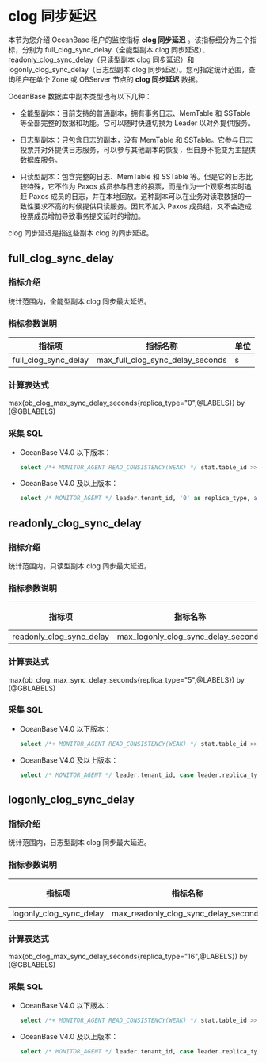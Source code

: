 # clog 同步延迟

本节为您介绍 OceanBase 租户的监控指标 **clog 同步延迟** 。该指标细分为三个指标，分别为 full_clog_sync_delay（全能型副本 clog 同步延迟）、 readonly_clog_sync_delay（只读型副本 clog 同步延迟）和 logonly_clog_sync_delay（日志型副本 clog 同步延迟）。您可指定统计范围，查询租户在单个 Zone 或 OBServer 节点的 **clog 同步延迟** 数据。

OceanBase 数据库中副本类型也有以下几种：

* 全能型副本：目前支持的普通副本，拥有事务日志、MemTable 和 SSTable 等全部完整的数据和功能。它可以随时快速切换为 Leader 以对外提供服务。

* 日志型副本：只包含日志的副本，没有 MemTable 和 SSTable。它参与日志投票并对外提供日志服务，可以参与其他副本的恢复，但自身不能变为主提供数据库服务。

* 只读型副本：包含完整的日志、MemTable 和 SSTable 等。但是它的日志比较特殊，它不作为 Paxos 成员参与日志的投票，而是作为一个观察者实时追赶 Paxos 成员的日志，并在本地回放。这种副本可以在业务对读取数据的一致性要求不高的时候提供只读服务。因其不加入 Paxos 成员组，又不会造成投票成员增加导致事务提交延时的增加。

clog 同步延迟是指这些副本 clog 的同步延迟。

## full_clog_sync_delay

### 指标介绍

统计范围内，全能型副本 clog 同步最大延迟。

### 指标参数说明

|  **指标项**   |  **指标名称**  | **单位** |
|-------|--------|--------|
| full_clog_sync_delay | max_full_clog_sync_delay_seconds | s     |

### 计算表达式

max(ob_clog_max_sync_delay_seconds{replica_type="0",@LABELS}) by (@GBLABELS)

### 采集 SQL

* OceanBase V4.0 以下版本：

  ```sql
  select /*+ MONITOR_AGENT READ_CONSISTENCY(WEAK) */ stat.table_id >> 40 tenant_id, stat.replica_type, max(stat.next_replay_ts_delta) / 1000000 as max_clog_sync_delay_seconds from __all_virtual_clog_stat stat left join (select meta.table_id, meta.partition_id from __all_virtual_meta_table meta where meta.status = 'REPLICA_STATUS_NORMAL'and meta.svr_ip = ? and meta.svr_port = ? and meta.table_id not in (select table_id from __all_virtual_partition_migration_status mig where mig.action <> 'END') ) meta on stat.table_id = meta.table_id and stat.partition_idx = meta.partition_id where stat.svr_ip = ? and stat.svr_port = ? group by tenant_id, replica_type having max_clog_sync_delay_seconds < 3153600000
  ```

* OceanBase V4.0 及以上版本：

  ```sql
  select /* MONITOR_AGENT */ leader.tenant_id, '0' as replica_type, abs(max(CAST(leader_ts as SIGNED)-CAST(follower_ts as SIGNED)))/1000000000 max_clog_sync_delay_seconds from (select max(end_scn) leader_ts, tenant_id, role from GV$OB_LOG_STAT where role='LEADER' group by tenant_id ) leader inner join (select min(end_scn) follower_ts, tenant_id, role from GV$OB_LOG_STAT where role='FOLLOWER' group by tenant_id ) follower on leader.tenant_id=follower.tenant_id group by leader.tenant_id
  ```

## readonly_clog_sync_delay

### 指标介绍

统计范围内，只读型副本 clog 同步最大延迟。

### 指标参数说明

|         **指标项**          |              **指标名称**               | **单位** |
|--------------------------|-------------------------------------|--------|
| readonly_clog_sync_delay | max_logonly_clog_sync_delay_seconds | s      |

### 计算表达式

max(ob_clog_max_sync_delay_seconds{replica_type="5",@LABELS}) by (@GBLABELS)

### 采集 SQL

* OceanBase V4.0 以下版本：

  ```sql
  select /*+ MONITOR_AGENT READ_CONSISTENCY(WEAK) */ stat.table_id >> 40 tenant_id, stat.replica_type, max(stat.next_replay_ts_delta) / 1000000 as max_clog_sync_delay_seconds from __all_virtual_clog_stat stat left join (select meta.table_id, meta.partition_id from __all_virtual_meta_table meta where meta.status = 'REPLICA_STATUS_NORMAL'and meta.svr_ip = ? and meta.svr_port = ? and meta.table_id not in (select table_id from __all_virtual_partition_migration_status mig where mig.action <> 'END') ) meta on stat.table_id = meta.table_id and stat.partition_idx = meta.partition_id where stat.svr_ip = ? and stat.svr_port = ? group by tenant_id, replica_type having max_clog_sync_delay_seconds < 18446744073709
  ```

* OceanBase V4.0 及以上版本：

  ```sql
  select /* MONITOR_AGENT */ leader.tenant_id, case leader.replica_type when 'NORMAL_REPLICA' then 0 when 'ARBIRTATION_REPLICA' then 5 else -1 end as replica_type, abs(max(CAST(leader_ts as SIGNED)-CAST(follower_ts as SIGNED)))/1000000000 max_clog_sync_delay_seconds from (select max(end_scn) leader_ts, tenant_id, replica_type, role from GV$OB_LOG_STAT where role='LEADER' group by tenant_id,replica_type ) leader inner join (select min(end_scn) follower_ts, tenant_id, replica_type, role from GV$OB_LOG_STAT where role='FOLLOWER' group by tenant_id,replica_type ) follower on leader.tenant_id=follower.tenant_id and leader.replica_type=follower.replica_type group by leader.tenant_id,leader.replica_type
  ```

## logonly_clog_sync_delay

### 指标介绍

统计范围内，日志型副本 clog 同步最大延迟。

### 指标参数说明

|         **指标项**         |               **指标名称**               | **单位** |
|-------------------------|--------------------------------------|--------|
| logonly_clog_sync_delay | max_readonly_clog_sync_delay_seconds | s      |

### 计算表达式

max(ob_clog_max_sync_delay_seconds{replica_type="16",@LABELS}) by (@GBLABELS)

### 采集 SQL

* OceanBase V4.0 以下版本：

  ```sql
  select /*+ MONITOR_AGENT READ_CONSISTENCY(WEAK) */ stat.table_id >> 40 tenant_id, stat.replica_type, max(stat.next_replay_ts_delta) / 1000000 as max_clog_sync_delay_seconds from __all_virtual_clog_stat stat left join (select meta.table_id, meta.partition_id from __all_virtual_meta_table meta where meta.status = 'REPLICA_STATUS_NORMAL'and meta.svr_ip = ? and meta.svr_port = ? and meta.table_id not in (select table_id from __all_virtual_partition_migration_status mig where mig.action <> 'END') ) meta on stat.table_id = meta.table_id and stat.partition_idx = meta.partition_id where stat.svr_ip = ? and stat.svr_port = ? group by tenant_id, replica_type having max_clog_sync_delay_seconds < 18446744073709
  ```

* OceanBase V4.0 及以上版本：

  ```sql
  select /* MONITOR_AGENT */ leader.tenant_id, case leader.replica_type when 'NORMAL_REPLICA' then 0 when 'ARBIRTATION_REPLICA' then 5 else -1 end as replica_type, abs(max(CAST(leader_ts as SIGNED)-CAST(follower_ts as SIGNED)))/1000000000 max_clog_sync_delay_seconds from (select max(end_scn) leader_ts, tenant_id, replica_type, role from GV$OB_LOG_STAT where role='LEADER' group by tenant_id,replica_type ) leader inner join (select min(end_scn) follower_ts, tenant_id, replica_type, role from GV$OB_LOG_STAT where role='FOLLOWER' group by tenant_id,replica_type ) follower on leader.tenant_id=follower.tenant_id and leader.replica_type=follower.replica_type group by leader.tenant_id,leader.replica_type
  ```
  